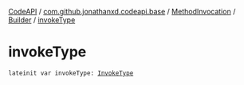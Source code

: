 [CodeAPI](../../../index.md) / [com.github.jonathanxd.codeapi.base](../../index.md) / [MethodInvocation](../index.md) / [Builder](index.md) / [invokeType](.)

# invokeType

`lateinit var invokeType: `[`InvokeType`](../../-invoke-type/index.md)